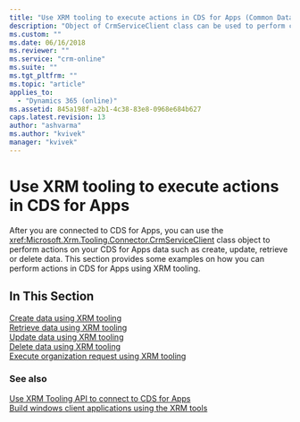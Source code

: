 ```yaml
---
title: "Use XRM tooling to execute actions in CDS for Apps (Common Data Service for Apps) | Microsoft Docs"
description: "Object of CrmServiceClient class can be used to perform create, retrieve, update and delete operations on CDS for Apps data"
ms.custom: ""
ms.date: 06/16/2018
ms.reviewer: ""
ms.service: "crm-online"
ms.suite: ""
ms.tgt_pltfrm: ""
ms.topic: "article"
applies_to: 
  - "Dynamics 365 (online)"
ms.assetid: 845a198f-a2b1-4c38-83e8-0968e684b627
caps.latest.revision: 13
author: "ashvarma"
ms.author: "kvivek"
manager: "kvivek"
---
```

# Use XRM tooling to execute actions in CDS for Apps

After you are connected to CDS for Apps, you can use the <xref:Microsoft.Xrm.Tooling.Connector.CrmServiceClient> class object to perform actions on your CDS for Apps data such as create, update, retrieve or delete data. This section provides some examples on how you can perform actions in CDS for Apps using XRM tooling.  
  
## In This Section

[Create data using XRM tooling](use-xrm-tooling-create-data.md)<br />
[Retrieve data using XRM tooling](use-xrm-tooling-retrieve-data.md)<br />
[Update data using XRM tooling](use-xrm-tooling-update-data.md)<br />
[Delete data using XRM tooling](use-xrm-tooling-delete-data.md)<br />
[Execute organization request using XRM tooling](use-messages-executecrmorganizationrequest-method.md)
  
### See also

[Use XRM Tooling API to connect to CDS for Apps](use-crmserviceclient-constructors-connect.md)<br />
[Build windows client applications using the XRM tools](build-windows-client-applications-xrm-tools.md)
